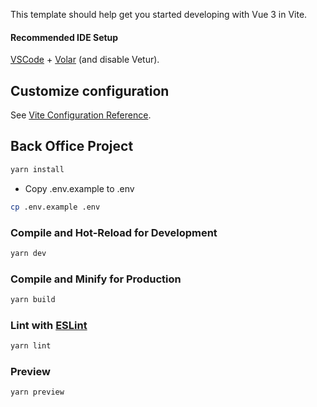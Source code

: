 This template should help get you started developing with Vue 3 in Vite.
#### Recommended IDE Setup

[VSCode](https://code.visualstudio.com/) + [Volar](https://marketplace.visualstudio.com/items?itemName=Vue.volar) (and disable Vetur).
## Customize configuration

See [Vite Configuration Reference](https://vitejs.dev/config/).
## Back Office Project

```sh
yarn install
```
- Copy .env.example to .env
```bash
cp .env.example .env
```

### Compile and Hot-Reload for Development

```sh
yarn dev
```

### Compile and Minify for Production

```sh
yarn build
```

### Lint with [ESLint](https://eslint.org/)

```sh
yarn lint
```

### Preview

```sh
yarn preview
```

